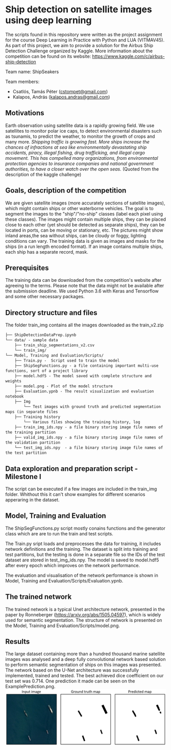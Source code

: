 # Ship detection on satellite images using deep learning
The scripts found in this repository were written as the project assignment for the course Deep Learning in Practice with Python and LUA (VITMAV45). As part of this project, we aim to provide a solution for the Airbus Ship Detection Challenge organized by Kaggle. More information about the competition can be found on its website: https://www.kaggle.com/c/airbus-ship-detection

Team name: ShipSeakers

Team members:
* Csatlós, Tamás Péter (cstompet@gmail.com)
* Kalapos, András (kalapos.andras@gmail.com)


## Motivations
Earth observation using satellite data is a rapidly growing field. We use satellites to monitor polar ice caps, to detect environmental disasters such as tsunamis, to predict the weather, to monitor the growth of crops and many more. 
*Shipping traffic is growing fast. More ships increase the chances of infractions at sea like environmentally devastating ship accidents, piracy, illegal fishing, drug trafficking, and illegal cargo movement. This has compelled many organizations, from environmental protection agencies to insurance companies and national government authorities, to have a closer watch over the open seas.* (Quoted from the description of the kaggle challenge)

## Goals, description of the competition
We are given satellite images (more accurately sections of satellite images), which might contain ships or other waterborne vehicles. The goal is to segment the images to the "ship"/"no-ship" classes (label each pixel using these classes). The images might contain multiple ships, they can be placed close to each other (yet should be detected as separate ships), they can be located in ports, can be moving or stationary, etc. The pictures might show inland areas,the sea without ships, can be cloudy or foggy, lighting conditions can vary. 
The training data is given as images and masks for the ships (in a run length encoded format). If an image contains multiple ships, each ship has a separate record, mask. 

## Prerequisites
The training data can be downloaded from the competition's website after agreeing to the terms. Please note that the data might not be available after the submission deadline. 
We used Python 3.6 with Keras and Tensorflow and some other necessary packages. 

## Directory structure and files
The folder train_img contains all the images downloaded as the train_v2.zip
```
├── ShipDetectionDataPrep.ipynb
└── data/ - sample data
    ├── train_ship_segmentations_v2.csv
    └── train_img/
└── Model, Training and Evaluation/Scripts/
    ├── Train.py -  Script used to train the model
    ├── ShipSegFunctions.py - a file containing important multi-use functions, sort of a project library
    ├── model.hdf5 - The model saved with complete structure and weights
    ├── model.png - Plot of the model structure
    ├── Evaluation.ypnb - The result visualization and evaluation notebook
    ├── Img
        └── Test images with ground truth and predicted segmentation maps (in separate files
    ├── Training history
        └── Various files showing the training history, log 
    ├── train_img_ids.npy - a file binary storing image file names of the training partition
    ├── valid_img_ids.npy - a file binary storing image file names of the validation partition
    └── test_img_ids.npy  - a file binary storing image file names of the test partition
```

## Data exploration and preparation script - Milestone I
The script can be executed if a few images are included in the train_img folder. Whithout this it can't show examples for different scenarios apperaring in the dataset. 

## Model, Training and Evaluation
The ShipSegFunctions.py script mostly conains functions and the generator class which are are to run the train and test scripts.

The Train.py sript loads and preprocesses the data for training, it includes network definitions and the training. The dataset is split into training and test partitions, but the testing is done in a separate file so the IDs of the test dataset are stored in test_img_ids.npy. The model is saved to model.hdf5 after every epoch which improves on the network performance.

The evaluation and visualisation of the network performance is shown in Model, Training and Evaluation/Scripts/Evaluation.ypnb. 


## The trained network
The trained network is a typical Unet architecture network, presented in the paper by Ronneberger (https://arxiv.org/abs/1505.04597), which is widely used for semantic segmentation. 
The structure of network is presented on the  Model, Training and Evaluation/Scripts/model.png. 

## Results 
The large dataset containing more than a hundred thousand marine satellite images was analysed and
a deep fully convolutional network based solution to perform semantic segmentation of ships on this
images was presented. The network based on the U-Net architecture was successfully implemented,
trained and tested. The best achieved dice coefficient on our test set was 0.714.
One prediction it made can be seen on the ExamplePrediction.png. 
![Example predictions](https://github.com/kaland313/vitmav45-ShipSeakers/blob/master/ExamplePrediction.png)
